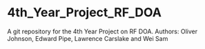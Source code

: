 # 4th_Year_Project_RF_DOA
A git repository for the 4th Year Project on RF DOA. Authors: Oliver Johnson, Edward Pipe, Lawrence Carslake and Wei Sam 
